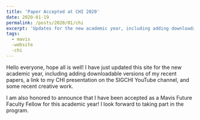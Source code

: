 ```yaml
---
title: 'Paper Accepted at CHI 2020'
date: 2020-01-19
permalink: /posts/2020/01/chi
excerpt: 'Updates for the new academic year, including adding downloadable versions of my recent papers, a link to my CHI presentation on the SIGCHI YouTube channel, and some recent creative work. Also, I am a Mavis Future Faculty Fellow!'
tags:
  - mavis
  -website
  -chi
---
```


Hello everyone, hope all is well! I have just updated this site for the new academic year, including adding downloadable versions of my recent papers, a link to my CHI presentation on the SIGCHI YouTube channel, and some recent creative work. 

I am also honored to announce that I have been accepted as a Mavis Future Faculty Fellow for this academic year! I look forward to taking part in the program.